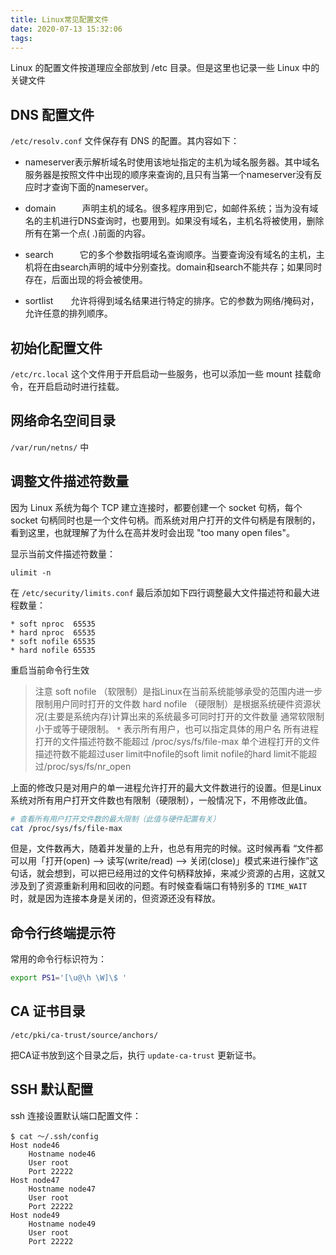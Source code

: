 ```yaml
---
title: Linux常见配置文件
date: 2020-07-13 15:32:06
tags:
---
```


Linux 的配置文件按道理应全部放到 /etc 目录。但是这里也记录一些 Linux 中的关键文件

## DNS 配置文件

`/etc/resolv.conf` 文件保存有 DNS 的配置。其内容如下：

- nameserver表示解析域名时使用该地址指定的主机为域名服务器。其中域名服务器是按照文件中出现的顺序来查询的,且只有当第一个nameserver没有反应时才查询下面的nameserver。

- domain　　　声明主机的域名。很多程序用到它，如邮件系统；当为没有域名的主机进行DNS查询时，也要用到。如果没有域名，主机名将被使用，删除所有在第一个点( .)前面的内容。

- search　　　它的多个参数指明域名查询顺序。当要查询没有域名的主机，主机将在由search声明的域中分别查找。domain和search不能共存；如果同时存在，后面出现的将会被使用。

- sortlist　　允许将得到域名结果进行特定的排序。它的参数为网络/掩码对，允许任意的排列顺序。

## 初始化配置文件

`/etc/rc.local` 这个文件用于开启启动一些服务，也可以添加一些 mount 挂载命令，在开启启动时进行挂载。



## 网络命名空间目录

`/var/run/netns/` 中



## 调整文件描述符数量

因为 Linux 系统为每个 TCP 建立连接时，都要创建一个 socket 句柄，每个 socket 句柄同时也是一个文件句柄。而系统对用户打开的文件句柄是有限制的，看到这里，也就理解了为什么在高并发时会出现 "too many open files"。

显示当前文件描述符数量：

```
ulimit -n
```

在 `/etc/security/limits.conf` 最后添加如下四行调整最大文件描述符和最大进程数量：

```
* soft nproc  65535
* hard nproc  65535
* soft nofile 65535
* hard nofile 65535
```

重启当前命令行生效

> 注意
> soft nofile （软限制）是指Linux在当前系统能够承受的范围内进一步限制用户同时打开的文件数
> hard nofile （硬限制）是根据系统硬件资源状况(主要是系统内存)计算出来的系统最多可同时打开的文件数量
> 通常软限制小于或等于硬限制。
> `*` 表示所有用户，也可以指定具体的用户名
> 所有进程打开的文件描述符数不能超过 /proc/sys/fs/file-max
> 单个进程打开的文件描述符数不能超过user limit中nofile的soft limit
> nofile的hard limit不能超过/proc/sys/fs/nr_open

上面的修改只是对用户的单一进程允许打开的最大文件数进行的设置。但是Linux系统对所有用户打开文件数也有限制（硬限制），一般情况下，不用修改此值。

```Bash
# 查看所有用户打开文件数的最大限制（此值与硬件配置有关）
cat /proc/sys/fs/file-max
```

但是，文件数再大，随着并发量的上升，也总有用完的时候。这时候再看 “文件都可以用「打开(open) –> 读写(write/read) –> 关闭(close)」模式来进行操作”这句话，就会想到，可以把已经用过的文件句柄释放掉，来减少资源的占用，这就又涉及到了资源重新利用和回收的问题。有时候查看端口有特别多的 `TIME_WAIT` 时，就是因为连接本身是关闭的，但资源还没有释放。

## 命令行终端提示符

常用的命令行标识符为：

```bash
export PS1='[\u@\h \W]\$ '
```



## CA 证书目录

`/etc/pki/ca-trust/source/anchors/`

把CA证书放到这个目录之后，执行 `update-ca-trust` 更新证书。



## SSH 默认配置

ssh 连接设置默认端口配置文件：

```
$ cat ～/.ssh/config 
Host node46
    Hostname node46
    User root
    Port 22222
Host node47
    Hostname node47
    User root
    Port 22222
Host node49
    Hostname node49
    User root
    Port 22222
```

